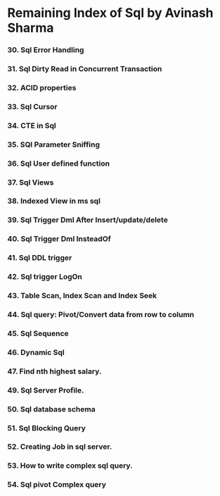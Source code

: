 # Remaining Index of Sql by Avinash Sharma
### 30. Sql Error Handling
### 31. Sql Dirty Read in Concurrent Transaction
### 32. ACID properties
### 33. Sql Cursor
### 34. CTE in Sql 
### 35. SQl Parameter Sniffing
### 36. Sql User defined function
### 37. Sql Views
### 38. Indexed  View in ms sql
### 39. Sql Trigger Dml After Insert/update/delete
### 40. Sql Trigger Dml InsteadOf
### 41. Sql DDL trigger
### 42. Sql trigger LogOn
### 43. Table Scan, Index Scan and Index Seek
### 44. Sql query: Pivot/Convert data from row to column
### 45. Sql Sequence
### 46. Dynamic Sql
### 47. Find nth highest salary.
### 49. Sql Server Profile.
### 50. Sql database schema
### 51. Sql Blocking Query
### 52. Creating Job in sql server.
### 53. How to write complex sql query.
### 54. Sql pivot Complex query


